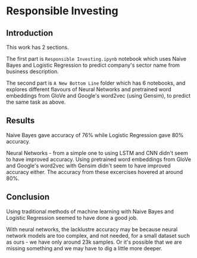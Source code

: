 # Responsible Investing

## Introduction

This work has 2 sections. 

The first part is `Responsible Investing.ipynb` notebook which uses Naive Bayes and Logistic Regression to predict company's sector name from business description.

The second part is `A New Bottom Line` folder which has 6 notebooks, and explores different flavours of Neural Networks and pretrained word embeddings from GloVe and Google's word2vec (using Gensim), to predict the same task as above.

## Results

Naive Bayes gave accuracy of 76% while Logistic Regression gave 80% accuracy.

Neural Networks - from a simple one to using LSTM and CNN didn't seem to have improved accuracy. Using pretrained word embeddings from GloVe and Google's word2vec with Gensim didn't seem to have improved accuracy either. The accuracy from these excercises hovered at around 80%.

## Conclusion

Using traditional methods of machine learning with Naive Bayes and Logistic Regression seemed to have done a good job. 

With neural networks, the lacklustre accuracy may be because neural network models are too complex, and not needed, for a small dataset such as ours - we have only around 23k samples. Or it's possible that we are missing something and we may have to dig a little more deeper.
